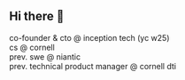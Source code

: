 ## Hi there 👋

co-founder & cto @ inception tech (yc w25) <br/>
cs @ cornell <br/>
prev. swe @ niantic <br/>
prev. technical product manager @ cornell dti <br/>

<!--
**rgu0114/rgu0114** is a ✨ _special_ ✨ repository because its `README.md` (this file) appears on your GitHub profile.

Here are some ideas to get you started:

- 🔭 I’m currently working on ...
- 🌱 I’m currently learning ...
- 👯 I’m looking to collaborate on ...
- 🤔 I’m looking for help with ...
- 💬 Ask me about ...
- 📫 How to reach me: ...
- 😄 Pronouns: ...
- ⚡ Fun fact: ...
-->
